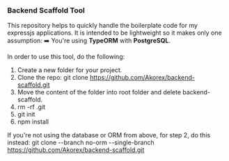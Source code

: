 ### Backend Scaffold Tool

This repository helps to quickly handle the boilerplate code for my expressjs applications. It is intended to be lightweight so it makes only one assumption:
➡️ You're using **TypeORM** with **PostgreSQL**.


In order to use this tool, do the following:

1. Create a new folder for your project.
2. Clone the repo: git clone https://github.com/Akorex/backend-scaffold.git
3. Move the content of the folder into root folder and delete backend-scaffold.
4. rm -rf .git
5. git init
6. npm install

If you're not using the database or ORM from above, for step 2, do this instead: git clone --branch no-orm --single-branch https://github.com/Akorex/backend-scaffold.git
